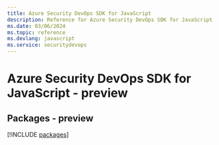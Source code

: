 ```yaml
---
title: Azure Security DevOps SDK for JavaScript
description: Reference for Azure Security DevOps SDK for JavaScript
ms.date: 03/06/2024
ms.topic: reference
ms.devlang: javascript
ms.service: securitydevops
---
```

# Azure Security DevOps SDK for JavaScript - preview
## Packages - preview
[!INCLUDE [packages](security-devops-index.md)]